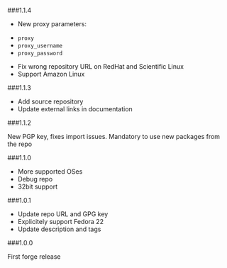 ###1.1.4

* New proxy parameters:
 - `proxy`
 - `proxy_username`
 - `proxy_password`
* Fix wrong repository URL on RedHat and Scientific Linux
* Support Amazon Linux

###1.1.3

* Add source repository
* Update external links in documentation

###1.1.2

New PGP key, fixes import issues. Mandatory to use new packages from the repo

###1.1.0

* More supported OSes 
* Debug repo
* 32bit support

###1.0.1

* Update repo URL and GPG key
* Explicitely support Fedora 22
* Update description and tags

###1.0.0

First forge release
